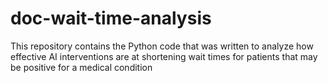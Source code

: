 # doc-wait-time-analysis
This repository contains the Python code that was written to analyze how effective AI interventions are at shortening wait times for patients that may be positive for a medical condition
